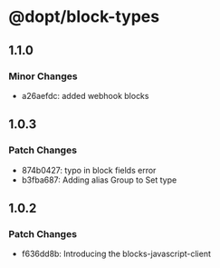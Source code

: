 # @dopt/block-types

## 1.1.0

### Minor Changes

- a26aefdc: added webhook blocks

## 1.0.3

### Patch Changes

- 874b0427: typo in block fields error
- b3fba687: Adding alias Group to Set type

## 1.0.2

### Patch Changes

- f636dd8b: Introducing the blocks-javascript-client
